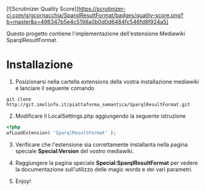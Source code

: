 [![Scrutinizer Quality Score](https://scrutinizer-ci.com/g/gcornacchia/SparqlResultFormat/badges/quality-score.png?b=master&s=498347b5e4c5198a0b0d0d6484fc546fd8f924a5]

Questo progetto contiene l'implementazione dell'estensione Mediawiki SparqlResultFormat.

# Installazione
1) Posizionarsi nella cartella extensions della vostra installazione mediawiki e lanciare il seguente comando
```
git clone http://git.imolinfo.it/piattaforma_semantica/SparqlResultFormat.git
```
2) Modificare il LocalSettings.php aggiungendo la seguente istruzione

```php
<?php
wfLoadExtension( 'SparqlResultFormat' );
```
3) Verificare che l'estensione sia correttamente installanta nella pagina speciale **Special:Version** del vostro mediawiki. 

4) Raggiungere la pagina speciale **Special:SparqlResultFormat** per vedere la documentazione sull'utilizzo delle magic words e dei vari parametri.

5) Enjoy!